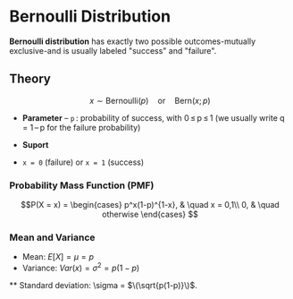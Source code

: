 # Bernoulli Distribution

**Bernoulli distribution** has exactly two possible outcomes-mutually exclusive-and is usually labeled "success" and "failure".

## Theory

$$x \sim \mathrm{Bernoulli}(p)\quad\text{or}\quad\mathrm{Bern}(x; p)$$

- **Parameter**
 – `p` : probability of success, with 0 ≤ p ≤ 1 (we usually write q = 1 – p for the failure probability)

- **Suport**
 - `x = 0` (failure) or `x = 1` (success)

### Probability Mass Function (PMF)

$$P(X = x) = 
    \begin{cases}
      p^x(1-p)^{1-x}, & \quad x = 0,1\\
      0, & \quad otherwise
    \end{cases}
$$

### Mean and Variance

- Mean: $E[X] = \mu = p$
- Variance: $Var(x) = \sigma^2 = p(1-p)$

** Standard deviation: \sigma = $\(\sqrt{p(1-p)}\)$.
